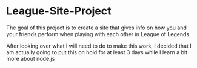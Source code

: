 # League-Site-Project
The goal of this project is to create a site that gives info on how you and your friends perform when playing with each other in League of Legends.

After looking over what I will need to do to make this work, I decided that I am actually going to put this on hold for at least 3 days while I learn a bit more about node.js
